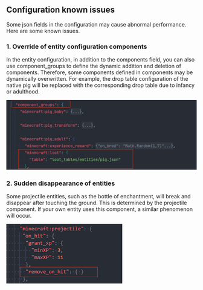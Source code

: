 
## Configuration known issues 

Some json fields in the configuration may cause abnormal performance. Here are some known issues. 

### 1. Override of entity configuration components 

In the entity configuration, in addition to the components field, you can also use component_groups to define the dynamic addition and deletion of components. Therefore, some components defined in components may be dynamically overwritten. For example, the drop table configuration of the native pig will be replaced with the corresponding drop table due to infancy or adulthood. 

![image-20210824155900206](./images/image-20210824155900206.png) 

### 2. Sudden disappearance of entities 

Some projectile entities, such as the bottle of enchantment, will break and disappear after touching the ground. This is determined by the projectile component. If your own entity uses this component, a similar phenomenon will occur. 

![image-20210824160320716](./images/image-20210824160320716.png)